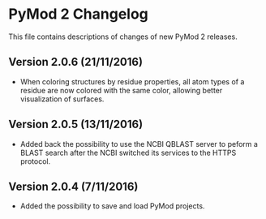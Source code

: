 # PyMod 2 Changelog
This file contains descriptions of changes of new PyMod 2 releases.

## Version 2.0.6 (21/11/2016)
- When coloring structures by residue properties, all atom types of a residue are now colored with the same color, allowing better visualization of surfaces.

## Version 2.0.5 (13/11/2016)
- Added back the possibility to use the NCBI QBLAST server to peform a BLAST search after the NCBI switched its services to the HTTPS protocol.

## Version 2.0.4 (7/11/2016)
- Added the possibility to save and load PyMod projects.
